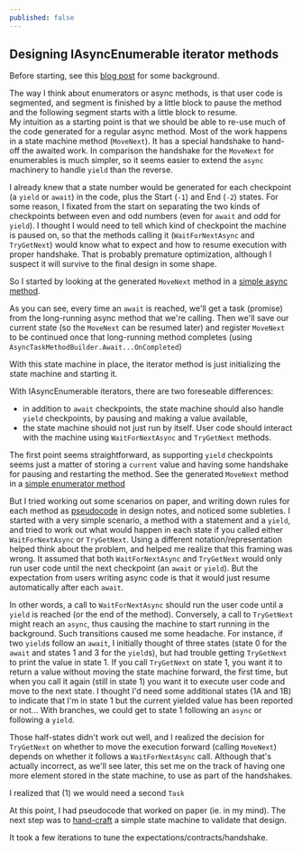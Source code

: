 ```yaml
---
published: false
---
```

## Designing IAsyncEnumerable iterator methods
Before starting, see this [blog post](https://blogs.msdn.microsoft.com/seteplia/2017/11/30/dissecting-the-async-methods-in-c/) for some background.

The way I think about enumerators or async methods, is that user code is segmented, and segment is finished by a little block to pause the method and the following segment starts with a little block to resume.  
My intuition as a starting point is that we should be able to re-use much of the code generated for a regular async method.
Most of the work happens in a state machine method (`MoveNext`).  It has a special handshake to hand-off the awaited work. In comparison the handshake for the `MoveNext` for enumerables is much simpler, so it seems easier to extend the `async` machinery to handle `yield` than the reverse.

I already knew that a state number would be generated for each checkpoint (a `yield` or `await`) in the code, plus the Start (`-1`) and End (`-2`) states. For some reason, I fixated from the start on separating the two kinds of checkpoints between even and odd numbers (even for `await` and odd for `yield`). I thought I would need to tell which kind of checkpoint the machine is paused on, so that the methods calling it (`WaitForNextAsync` and `TryGetNext`) would know what to expect and how to resume execution with proper handshake. That is probably premature optimization, although I suspect it will survive to the final design in some shape.

So I started by looking at the generated `MoveNext` method in a [simple async method](https://sharplab.io/#v2:EYLgZgpghgLgrgJwgZwLQGMD2BbADgSwBsIEAaAExAGoAfAAQAYACOgRgG4BYAKEZdYCsXbjzoBmFgCYmAYSYBvHk2UsJdABwsAbEwCyACgCUCpSrN0AnNoB0MnLmIwI5OluFmAvjw9A).

As you can see, every time an `await` is reached, we'll get a task (promise) from the long-running async method that we're calling. Then we'll save our current state (so the `MoveNext` can be resumed later) and register `MoveNext` to be continued once that long-running method completes (using  `AsyncTaskMethodBuilder.Await...OnCompleted`) 

With this state machine in place, the iterator method is just initializing the state machine and starting it.

With IAsyncEnumerable iterators, there are two foreseable differences:
- in addition to `await` checkpoints, the state machine should also handle `yield` checkpoints, by pausing and making a value available,
- the state machine should not just run by itself. User code should interact with the machine using `WaitForNextAsync` and `TryGetNext` methods.

The first point seems straightforward, as supporting `yield` checkpoints seems just a matter of storing a `current` value and having some handshake for pausing and restarting the method. See the generated `MoveNext` method in a [simple enumerator method](https://sharplab.io/#v2:EYLgZgpghgLgrgJwgZwLQGMD2BbADgSwBsIEAaAExAGoAfAAQAYACOgRgG4BYAKEZdYAsXXgGYWAJiYBhJgG8eTRSzFsRAHnwA7GAD4mAWQAUASjkKlFtqxYB2JgPHCLAXx7OgA=) 

But I tried working out some scenarios on paper, and writing down rules for each method as [pseudocode](https://github.com/jcouv/async-iterators/blob/master/notes.cs) in design notes, and noticed some subleties. I started with a very simple scenario, a method with a statement and a `yield`, and tried to work out what would happen in each state if you called either `WaitForNextAsync` or `TryGetNext`.
Using a different notation/representation helped think about the problem, and helped me realize that this framing was wrong. It assumed that both `WaitForNextAsync` and `TryGetNext` would only run user code until the next checkpoint (an `await` or `yield`).
But the expectation from users writing async code is that it would just resume automatically after each `await`.

In other words, a call to `WaitForNextAsync` should run the user code until a `yield` is reached (or the end of the method). Conversely, a call to `TryGetNext` might reach an `async`, thus causing the machine to start running in the background.
Such transitions caused me some headache. For instance, if two `yield`s follow an `await`, I initially thought of three states (state 0 for the `await` and states 1 and 3 for the `yield`s), but had trouble getting `TryGetNext` to print the value in state 1. If you call `TryGetNext` on state 1, you want it to return a value without moving the state machine forward, the first time, but when you call it again (still in state 1) you want it to execute user code and move to the next state.
I thought I'd need some additional states (1A and 1B) to indicate that I'm in state 1 but the current yielded value has been reported or not...
With branches, we could get to state 1 following an `async` or following a `yield`.

Those half-states didn't work out well, and I realized the decision for `TryGetNext` on whether to move the execution forward (calling `MoveNext`) depends on whether it follows a `WaitForNextAsync` call. Although that's actually incorrect, as we'll see later, this set me on the track of having one more element stored in the state machine, to use as part of the handshakes.

I realized that (1) we would need a second `Task`

At this point, I had pseudocode that worked on paper (ie. in my mind). The next step was to [hand-craft](https://github.com/jcouv/async-iterators/blob/master/src/Program.cs) a simple state machine to validate that design.

It took a few iterations to tune the expectations/contracts/handshake.
